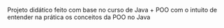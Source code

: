 Projeto didático feito com base no curso de Java + POO com o intuito de entender na prática os conceitos da POO no Java
